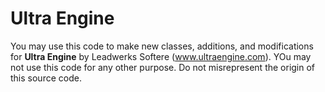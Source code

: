 # Ultra Engine

You may use this code to make new classes, additions, and modifications for **Ultra Engine** by Leadwerks Softere (www.ultraengine.com). YOu may not use this code for any other purpose. Do not misrepresent the origin of this source code.
